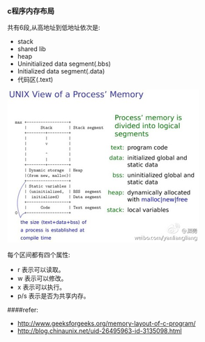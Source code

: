 ### c程序内存布局
共有6段,从高地址到低地址依次是:

 - stack
 - shared lib
 - heap
 - Uninitialized data segment(.bbs)
 - Initialized data segment(.data)
 - 代码区(.text) 

 ![memory layout](./img/linux进程地址空间.jpg)

每个区间都有四个属性:

 - r 表示可以读取。
 - w 表示可以修改。
 - x 表示可以执行。
 - p/s 表示是否为共享内存。

####refer:
- http://www.geeksforgeeks.org/memory-layout-of-c-program/
- http://blog.chinaunix.net/uid-26495963-id-3135098.html

